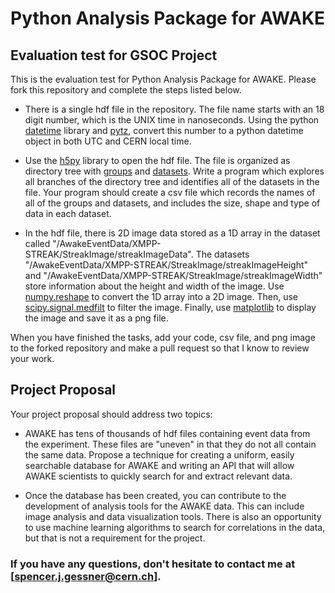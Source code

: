 # Python Analysis Package for AWAKE

## Evaluation test for GSOC Project

This is the evaluation test for Python Analysis Package for AWAKE. Please fork this repository and complete the steps listed below.

* There is a single hdf file in the repository. The file name starts with an 18 digit number, which is the UNIX time in nanoseconds. Using the python [datetime](https://docs.python.org/3/library/datetime.html) library and [pytz](http://pytz.sourceforge.net/), convert this number to a python datetime object in both UTC and CERN local time.

* Use the [h5py](http://docs.h5py.org/en/stable/) library to open the hdf file. The file is organized as directory tree with [groups](http://docs.h5py.org/en/stable/high/group.html) and [datasets](http://docs.h5py.org/en/stable/high/dataset.html). Write a program which explores all branches of the directory tree and identifies all of the datasets in the file. Your program should create a csv file which records the names of all of the groups and datasets, and includes the size, shape and type of  data in each dataset.

* In the hdf file, there is 2D image data stored as a 1D array in the dataset called "/AwakeEventData/XMPP-STREAK/StreakImage/streakImageData". The datasets "/AwakeEventData/XMPP-STREAK/StreakImage/streakImageHeight" and "/AwakeEventData/XMPP-STREAK/StreakImage/streakImageWidth" store information about the height and width of the image. Use [numpy.reshape](https://docs.scipy.org/doc/numpy/reference/generated/numpy.reshape.html) to convert the 1D array into a 2D image. Then, use [scipy.signal.medfilt](https://docs.scipy.org/doc/scipy-0.14.0/reference/generated/scipy.signal.medfilt.html) to filter the image. Finally, use [matplotlib](https://matplotlib.org/) to display the image and save it as a png file.

When you have finished the tasks, add your code, csv file, and png image to the forked repository and make a pull request so that I know to review your work.

## Project Proposal

Your project proposal should address two topics:

- AWAKE has tens of thousands of hdf files containing event data from the experiment. These files are "uneven" in that they do not all contain the same data. Propose a technique for creating a uniform, easily searchable database for AWAKE and writing an API that will allow AWAKE scientists to quickly search for and extract relevant data.

- Once the database has been created, you can contribute to the development of analysis tools for the AWAKE data. This can include image analysis and data visualization tools. There is also an opportunity to use machine learning algorithms to search for correlations in the data, but that is not a requirement for the project.

### If you have any questions, don't hesitate to contact me at [spencer.j.gessner@cern.ch].
